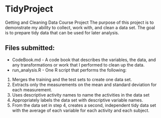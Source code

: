 # TidyProject
Getting and Cleaning Data Course Project
The purpose of this project is to demonstrate my ability to collect, work with, and clean a data set. The goal is to prepare tidy data that can be used for later analysis.
##
## Files submitted:
* CodeBook.md - A code book that describes the variables, the data, and any transformations or work that I performed to clean up the data.
* run_analysis.R - One R script that performs the following:
1. Merges the training and the test sets to create one data set.
2. Extracts only the measurements on the mean and standard deviation for each measurement.
3. Uses descriptive activity names to name the activities in the data set
4. Appropriately labels the data set with descriptive variable names.
5. From the data set in step 4, creates a second, independent tidy data set with the average of each variable for each activity and each subject.
